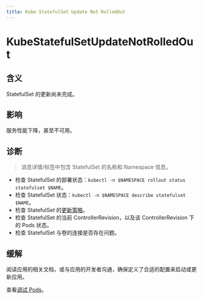 ```yaml
---
title: Kube StatefulSet Update Not RolledOut
---
```


# KubeStatefulSetUpdateNotRolledOut

## 含义

StatefulSet 的更新尚未完成。

## 影响

服务性能下降，甚至不可用。

## 诊断

> 消息详情/标签中包含 StatefulSet 的名称和 Namespace 信息。

- 检查 StatefulSet 的部署状态：`kubectl -n $NAMESPACE rollout status statefulset $NAME`。
- 检查 StatefulSet 状态：`kubectl -n $NAMESPACE describe statefulset $NAME`。
- 检查 StatefulSet 的[更新策略](https://kubernetes.io/zh-cn/docs/concepts/workloads/controllers/statefulset/#update-strategies)。
- 检查 StatefulSet 的当前 ControllerRevision，以及该 ControllerRevision 下的 Pods 状态。
- 检查 StatefulSet 与卷的连接是否存在问题。

## 缓解

阅读应用的相关文档，或与应用的开发者沟通，确保定义了合适的配置来启动或更新应用。  

查看[调试 Pods](https://kubernetes.io/zh-cn/docs/tasks/debug/debug-application/debug-pods/)。